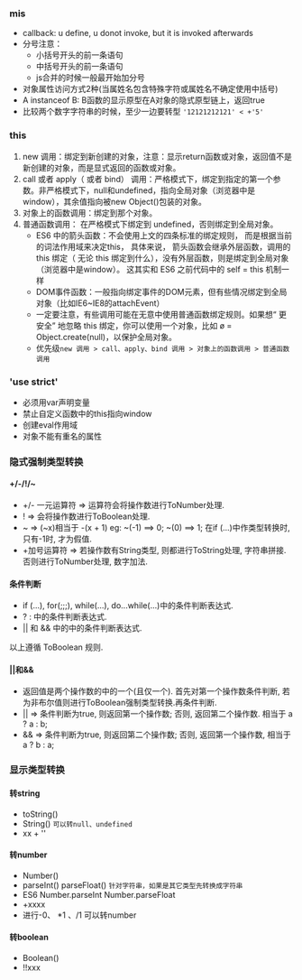 ### mis
- callback: u define, u donot invoke, but it is invoked afterwards
- 分号注意：
  - 小括号开头的前一条语句
  - 中括号开头的前一条语句
  - js合并的时候一般最开始加分号
- 对象属性访问方式2种(当属姓名包含特殊字符或属姓名不确定使用中括号)
- A instanceof B: B函数的显示原型在A对象的隐式原型链上，返回true
- 比较两个数字字符串的时候，至少一边要转型 `'12121212121' < +'5'`

### this
1. new 调用：绑定到新创建的对象，注意：显示return函数或对象，返回值不是新创建的对象，而是显式返回的函数或对象。
2. call 或者 apply（ 或者 bind） 调用：严格模式下，绑定到指定的第一个参数。非严格模式下，null和undefined，指向全局对象（浏览器中是window），其余值指向被new Object()包装的对象。
3. 对象上的函数调用：绑定到那个对象。
4. 普通函数调用： 在严格模式下绑定到 undefined，否则绑定到全局对象。
   - ES6 中的箭头函数：不会使用上文的四条标准的绑定规则， 而是根据当前的词法作用域来决定this， 具体来说， 箭头函数会继承外层函数，调用的 this 绑定（ 无论 this 绑定到什么），没有外层函数，则是绑定到全局对象（浏览器中是window）。 这其实和 ES6 之前代码中的 self = this 机制一样
   - DOM事件函数：一般指向绑定事件的DOM元素，但有些情况绑定到全局对象（比如IE6~IE8的attachEvent）
   - 一定要注意，有些调用可能在无意中使用普通函数绑定规则。如果想“ 更安全” 地忽略 this 绑定，你可以使用一个对象，比如 ø = Object.create(null)，以保护全局对象。
   - 优先级`new 调用 > call、apply、bind 调用 > 对象上的函数调用 > 普通函数调用`

### 'use strict'
- 必须用var声明变量
- 禁止自定义函数中的this指向window
- 创建eval作用域
- 对象不能有重名的属性

### 隐式强制类型转换
#### +/-/!/~

- +/- 一元运算符 => 运算符会将操作数进行ToNumber处理.
- ! => 会将操作数进行ToBoolean处理.
- ~ => (~x)相当于 -(x + 1) eg: ~(-1) ==> 0; ~(0) ==> 1; 在if (...)中作类型转换时, 只有-1时, 才为假值.
- +加号运算符 => 若操作数有String类型, 则都进行ToString处理, 字符串拼接. 否则进行ToNumber处理, 数字加法.

#### 条件判断

- if (...), for(;;;), while(...), do...while(...)中的条件判断表达式.
- ? : 中的条件判断表达式.
- || 和 && 中的中的条件判断表达式.

以上遵循 ToBoolean 规则.
#### ||和&&

- 返回值是两个操作数的中的一个(且仅一个). 首先对第一个操作数条件判断, 若为非布尔值则进行ToBoolean强制类型转换.再条件判断.
- || => 条件判断为true, 则返回第一个操作数; 否则, 返回第二个操作数. 相当于 a ? a : b;
- && => 条件判断为true, 则返回第二个操作数; 否则, 返回第一个操作数, 相当于 a ? b : a;

### 显示类型转换
#### 转string
- toString()
- String()  `可以转null、undefined`
- xx + ''

#### 转number
- Number()
- parseInt()   parseFloat() `针对字符串，如果是其它类型先转换成字符串`
- ES6   Number.parseInt  Number.parseFloat
- +xxxx
- 进行\-0、 *1 、/1 可以转number

#### 转boolean
- Boolean()
- !!xxx